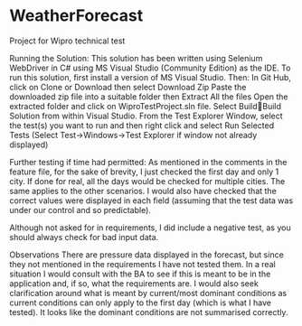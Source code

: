 # WeatherForecast
Project for Wipro technical test

Running the Solution:
This solution has been written using Selenium WebDriver in C# using MS Visual Studio (Community Edition) as the IDE.
To run this solution, first install a version of MS Visual Studio.
Then:
In Git Hub, click on Clone or Download then select Download Zip
Paste the downloaded zip file into a suitable folder then Extract All the files
Open the extracted folder and click on WiproTestProject.sln file.
Select BuildBuild Solution from within Visual Studio.
From the Test Explorer Window, select the test(s) you want to run and then right click and select Run Selected Tests (Select Test->Windows->Test Explorer if window not already displayed)

Further testing if time had permitted:
As mentioned in the comments in the feature file, for the sake of brevity, I just checked the first day and only 1 city. If done for real, all the days would be checked for multiple cities. The same applies to the other scenarios.
I would also have checked that the correct values were displayed in each field (assuming that the test data was under our control and so predictable). 

Although not asked for in requirements, I did include a negative test, as you should always check for bad input data.

Observations
There are pressure data displayed in the forecast, but since they not mentioned in the requirements I have not tested them. In a real situation I would consult with the BA to see if this is meant to be in the application and, if so, what the requirements are. I would also seek clarification around what is meant by current/most dominant conditions as current conditions can only apply to the first day (which is what I have tested). It looks like the dominant conditions are not summarised correctly.






